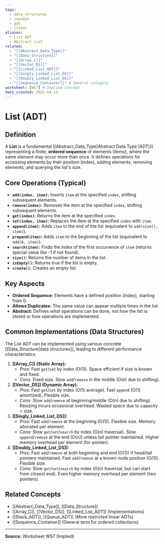 ```yaml
---
tags:
  - data_structures
  - concept
  - adt
  - linear
aliases:
  - List ADT
  - Abstract List
related:
  - "[[Abstract_Data_Type]]"
  - "[[Data_Structure]]"
  - "[[Array_C]]"
  - "[[Vector_DS]]"
  - "[[Linked_List_ADT]]"
  - "[[Singly_Linked_List_DS]]"
  - "[[Doubly_Linked_List_DS]]"
  - "[[Sequence_Container]]" # General category
worksheet: [WS7] # Implied concept
date_created: 2025-04-21
---
```

# List (ADT)

## Definition

A **List** is a fundamental [[Abstract_Data_Type|Abstract Data Type (ADT)]] representing a finite, **ordered sequence** of elements (items), where the same element may occur more than once. It defines operations for accessing elements by their position (index), adding elements, removing elements, and querying the list's size.

## Core Operations (Typical)

-   **`add(index, item)`:** Inserts `item` at the specified `index`, shifting subsequent elements.
-   **`remove(index)`:** Removes the item at the specified `index`, shifting subsequent elements.
-   **`get(index)`:** Returns the item at the specified `index`.
-   **`set(index, item)`:** Replaces the item at the specified `index` with `item`.
-   **`append(item)`:** Adds `item` to the end of the list (equivalent to `add(size(), item)`).
-   **`prepend(item)`:** Adds `item` to the beginning of the list (equivalent to `add(0, item)`).
-   **`search(item)`:** Finds the index of the first occurrence of `item` (returns special value like -1 if not found).
-   **`size()`:** Returns the number of items in the list.
-   **`isEmpty()`:** Returns true if the list is empty.
-   **`create()`:** Creates an empty list.

## Key Aspects

- **Ordered Sequence:** Elements have a defined position (index), starting from 0.
- **Allows Duplicates:** The same value can appear multiple times in the list.
- **Abstract:** Defines *what* operations can be done, not *how* the list is stored or how operations are implemented.

## Common Implementations (Data Structures)

The List ADT can be implemented using various concrete [[Data_Structure|data structures]], leading to different performance characteristics:

1.  **[[Array_C]] (Static Array):**
    -   *Pros:* Fast `get`/`set` by index (O(1)). Space efficient if size is known and fixed.
    -   *Cons:* Fixed size. Slow `add`/`remove` in the middle (O(n) due to shifting).
2.  **[[Vector_DS]] (Dynamic Array):**
    -   *Pros:* Fast `get`/`set` by index (O(1) average). Fast `append` (O(1) amortized). Flexible size.
    -   *Cons:* Slow `add`/`remove` at beginning/middle (O(n) due to shifting). Resizing incurs occasional overhead. Wasted space due to capacity > size.
3.  **[[Singly_Linked_List_DS]]:**
    -   *Pros:* Fast `add`/`remove` at the beginning (O(1)). Flexible size. Memory allocated per element.
    -   *Cons:* Slow `get`/`set`/`search` by index (O(n) traversal). Slow `append`/`remove` at the end (O(n)) unless tail pointer maintained. Higher memory overhead per element (for pointer).
4.  **[[Doubly_Linked_List_DS]]:**
    -   *Pros:* Fast `add`/`remove` at both beginning and end (O(1)) if head/tail pointers maintained. Fast `add`/`remove` at a known node position (O(1)). Flexible size.
    -   *Cons:* Slow `get`/`set`/`search` by index (O(n) traversal, but can start from closest end). Even higher memory overhead per element (two pointers).

## Related Concepts
- [[Abstract_Data_Type]], [[Data_Structure]]
- [[Array_C]], [[Vector_DS]], [[Linked_List_ADT]] (Implementations)
- [[Stack_ADT]], [[Queue_ADT]] (More restricted linear ADTs)
- [[Sequence_Container]] (General term for ordered collections)

---
**Source:** Worksheet WS7 (Implied)